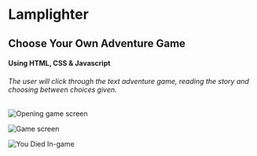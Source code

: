 # Lamplighter

## Choose Your Own Adventure Game
#### Using  HTML, CSS & Javascript

###### The user will click through the text adventure game, reading the story and choosing between choices given.

![Opening game screen](https://i.imgur.com/K7OvObg.png)

![Game screen](https://i.imgur.com/AeppUSm.png)

![You Died In-game](https://i.imgur.com/ObLtryr.png)
